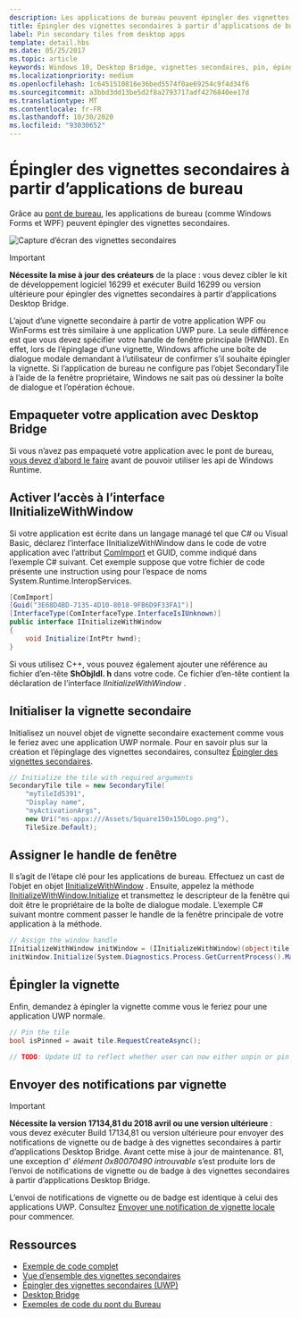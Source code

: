 ```yaml
---
description: Les applications de bureau peuvent épingler des vignettes secondaires grâce au pont de bureau.
title: Épingler des vignettes secondaires à partir d’applications de bureau
label: Pin secondary tiles from desktop apps
template: detail.hbs
ms.date: 05/25/2017
ms.topic: article
keywords: Windows 10, Desktop Bridge, vignettes secondaires, pin, épinglage, démarrage rapide, exemple de code, exemple, secondarytile, application de bureau, Win32, WinForms, WPF
ms.localizationpriority: medium
ms.openlocfilehash: 1c6451510816e36bed5574f0ae69254c9f4d34f6
ms.sourcegitcommit: a3bbd3dd13be5d2f8a2793717adf4276840ee17d
ms.translationtype: MT
ms.contentlocale: fr-FR
ms.lasthandoff: 10/30/2020
ms.locfileid: "93030652"
---
```

# <a name="pin-secondary-tiles-from-desktop-apps"></a>Épingler des vignettes secondaires à partir d’applications de bureau


Grâce au [pont de bureau](https://developer.microsoft.com/windows/bridges/desktop), les applications de bureau (comme Windows Forms et WPF) peuvent épingler des vignettes secondaires.

![Capture d’écran des vignettes secondaires](images/secondarytiles.png)

> [!IMPORTANT]
> **Nécessite la mise à jour des créateurs** de la place : vous devez cibler le kit de développement logiciel 16299 et exécuter Build 16299 ou version ultérieure pour épingler des vignettes secondaires à partir d’applications Desktop Bridge.

L’ajout d’une vignette secondaire à partir de votre application WPF ou WinForms est très similaire à une application UWP pure. La seule différence est que vous devez spécifier votre handle de fenêtre principale (HWND). En effet, lors de l’épinglage d’une vignette, Windows affiche une boîte de dialogue modale demandant à l’utilisateur de confirmer s’il souhaite épingler la vignette. Si l’application de bureau ne configure pas l’objet SecondaryTile à l’aide de la fenêtre propriétaire, Windows ne sait pas où dessiner la boîte de dialogue et l’opération échoue.


## <a name="package-your-app-with-desktop-bridge"></a>Empaqueter votre application avec Desktop Bridge

Si vous n’avez pas empaqueté votre application avec le pont de bureau, [vous devez d’abord le faire](/windows/msix/desktop/source-code-overview) avant de pouvoir utiliser les api de Windows Runtime.


## <a name="enable-access-to-iinitializewithwindow-interface"></a>Activer l’accès à l’interface IInitializeWithWindow

Si votre application est écrite dans un langage managé tel que C# ou Visual Basic, déclarez l’interface IInitializeWithWindow dans le code de votre application avec l’attribut [ComImport](/dotnet/api/system.runtime.interopservices.comimportattribute) et GUID, comme indiqué dans l’exemple C# suivant. Cet exemple suppose que votre fichier de code présente une instruction using pour l’espace de noms System.Runtime.InteropServices.

```csharp
[ComImport]
[Guid("3E68D4BD-7135-4D10-8018-9FB6D9F33FA1")]
[InterfaceType(ComInterfaceType.InterfaceIsIUnknown)]
public interface IInitializeWithWindow
{
    void Initialize(IntPtr hwnd);
}
```

Si vous utilisez C++, vous pouvez également ajouter une référence au fichier d’en-tête **ShObjIdl. h** dans votre code. Ce fichier d’en-tête contient la déclaration de l’interface *IInitializeWithWindow* .


## <a name="initialize-the-secondary-tile"></a>Initialiser la vignette secondaire

Initialisez un nouvel objet de vignette secondaire exactement comme vous le feriez avec une application UWP normale. Pour en savoir plus sur la création et l’épinglage des vignettes secondaires, consultez [Épingler des vignettes secondaires](secondary-tiles-pinning.md).

```csharp
// Initialize the tile with required arguments
SecondaryTile tile = new SecondaryTile(
    "myTileId5391",
    "Display name",
    "myActivationArgs",
    new Uri("ms-appx:///Assets/Square150x150Logo.png"),
    TileSize.Default);
```


## <a name="assign-the-window-handle"></a>Assigner le handle de fenêtre

Il s’agit de l’étape clé pour les applications de bureau. Effectuez un cast de l’objet en objet [IInitializeWithWindow](/windows/desktop/api/shobjidl_core/nn-shobjidl_core-iinitializewithwindow) . Ensuite, appelez la méthode [IInitializeWithWindow.Initialize](/windows/desktop/api/shobjidl_core/nf-shobjidl_core-iinitializewithwindow-initialize) et transmettez le descripteur de la fenêtre qui doit être le propriétaire de la boîte de dialogue modale. L’exemple C# suivant montre comment passer le handle de la fenêtre principale de votre application à la méthode.

```csharp
// Assign the window handle
IInitializeWithWindow initWindow = (IInitializeWithWindow)(object)tile;
initWindow.Initialize(System.Diagnostics.Process.GetCurrentProcess().MainWindowHandle);
```


## <a name="pin-the-tile"></a>Épingler la vignette

Enfin, demandez à épingler la vignette comme vous le feriez pour une application UWP normale.

```csharp
// Pin the tile
bool isPinned = await tile.RequestCreateAsync();

// TODO: Update UI to reflect whether user can now either unpin or pin
```


## <a name="send-tile-notifications"></a>Envoyer des notifications par vignette

> [!IMPORTANT]
> **Nécessite la version 17134,81 du 2018 avril ou une version ultérieure** : vous devez exécuter Build 17134,81 ou version ultérieure pour envoyer des notifications de vignette ou de badge à des vignettes secondaires à partir d’applications Desktop Bridge. Avant cette mise à jour de maintenance. 81, une exception d' *élément 0x80070490 introuvable* s’est produite lors de l’envoi de notifications de vignette ou de badge à des vignettes secondaires à partir d’applications Desktop Bridge.

L’envoi de notifications de vignette ou de badge est identique à celui des applications UWP. Consultez [Envoyer une notification de vignette locale](sending-a-local-tile-notification.md) pour commencer.


## <a name="resources"></a>Ressources

* [Exemple de code complet](https://github.com/Microsoft/DesktopBridgeToUWP-Samples/tree/master/Samples/SecondaryTileSample)
* [Vue d’ensemble des vignettes secondaires](secondary-tiles.md)
* [Épingler des vignettes secondaires (UWP)](secondary-tiles-pinning.md)
* [Desktop Bridge](https://developer.microsoft.com/windows/bridges/desktop)
* [Exemples de code du pont du Bureau](https://github.com/Microsoft/DesktopBridgeToUWP-Samples)
